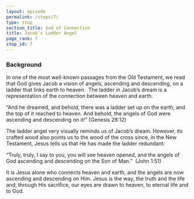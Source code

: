 ```yaml
---
layout: episode
permalink: /stops/7/
type: stop
section_title: God of Connection
title: Jacob's Ladder Angel
page_rank: 7
stop_id: 7 
---
```


### Background

In one of the most well-known passages from the Old Testament, we read that God gives Jacob a vision of angels, ascending and descending, on a ladder that links earth to heaven.  The ladder in Jacob’s dream is a representation of the connection between heaven and earth. 

“And he dreamed, and behold, there was a ladder set up on the earth, and the top of it reached to heaven. And behold, the angels of God were ascending and descending on it!” (Genesis 28:12)

The ladder angel very visually reminds us of Jacob’s dream.  However, its crafted wood also points us to the wood of the cross since, in the New Testament, Jesus tells us that He has made the ladder redundant: 

“Truly, truly, I say to you, you will see heaven opened, and the angels of God ascending and descending on the Son of Man.”  (John 1:51)

It is Jesus alone who connects heaven and earth, and the angels are now ascending and descending on Him. Jesus is the way, the truth and the life and, through His sacrifice, our eyes are drawn to heaven, to eternal life and to God. 
